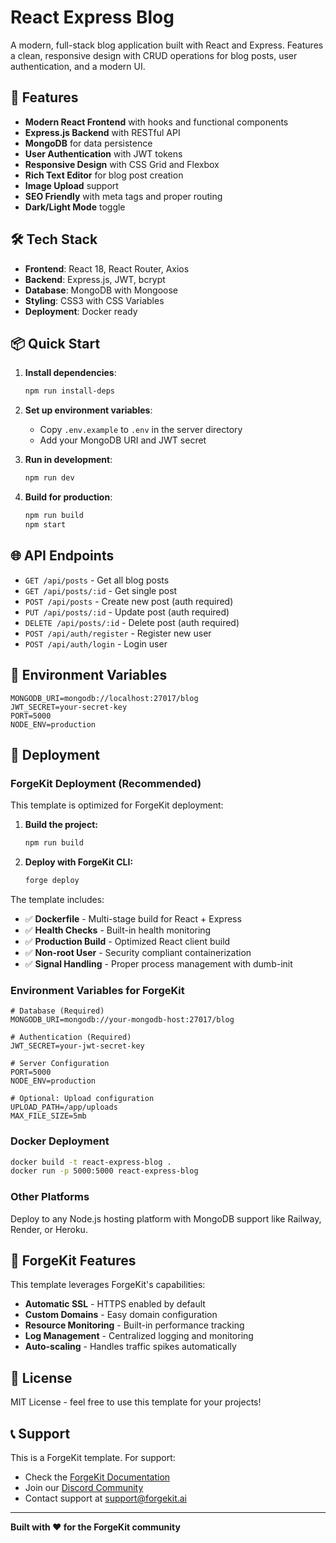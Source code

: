 # React Express Blog

A modern, full-stack blog application built with React and Express. Features a clean, responsive design with CRUD operations for blog posts, user authentication, and a modern UI.

## 🚀 Features

- **Modern React Frontend** with hooks and functional components
- **Express.js Backend** with RESTful API
- **MongoDB** for data persistence
- **User Authentication** with JWT tokens
- **Responsive Design** with CSS Grid and Flexbox
- **Rich Text Editor** for blog post creation
- **Image Upload** support
- **SEO Friendly** with meta tags and proper routing
- **Dark/Light Mode** toggle

## 🛠️ Tech Stack

- **Frontend**: React 18, React Router, Axios
- **Backend**: Express.js, JWT, bcrypt
- **Database**: MongoDB with Mongoose
- **Styling**: CSS3 with CSS Variables
- **Deployment**: Docker ready

## 📦 Quick Start

1. **Install dependencies**:
   ```bash
   npm run install-deps
   ```

2. **Set up environment variables**:
   - Copy `.env.example` to `.env` in the server directory
   - Add your MongoDB URI and JWT secret

3. **Run in development**:
   ```bash
   npm run dev
   ```

4. **Build for production**:
   ```bash
   npm run build
   npm start
   ```

## 🌐 API Endpoints

- `GET /api/posts` - Get all blog posts
- `GET /api/posts/:id` - Get single post
- `POST /api/posts` - Create new post (auth required)
- `PUT /api/posts/:id` - Update post (auth required)
- `DELETE /api/posts/:id` - Delete post (auth required)
- `POST /api/auth/register` - Register new user
- `POST /api/auth/login` - Login user

## 📝 Environment Variables

```env
MONGODB_URI=mongodb://localhost:27017/blog
JWT_SECRET=your-secret-key
PORT=5000
NODE_ENV=production
```

## 🚀 Deployment

### ForgeKit Deployment (Recommended)

This template is optimized for ForgeKit deployment:

1. **Build the project:**
   ```bash
   npm run build
   ```

2. **Deploy with ForgeKit CLI:**
   ```bash
   forge deploy
   ```

The template includes:
- ✅ **Dockerfile** - Multi-stage build for React + Express
- ✅ **Health Checks** - Built-in health monitoring
- ✅ **Production Build** - Optimized React client build
- ✅ **Non-root User** - Security compliant containerization
- ✅ **Signal Handling** - Proper process management with dumb-init

### Environment Variables for ForgeKit
```env
# Database (Required)
MONGODB_URI=mongodb://your-mongodb-host:27017/blog

# Authentication (Required)
JWT_SECRET=your-jwt-secret-key

# Server Configuration
PORT=5000
NODE_ENV=production

# Optional: Upload configuration
UPLOAD_PATH=/app/uploads
MAX_FILE_SIZE=5mb
```

### Docker Deployment

```bash
docker build -t react-express-blog .
docker run -p 5000:5000 react-express-blog
```

### Other Platforms
Deploy to any Node.js hosting platform with MongoDB support like Railway, Render, or Heroku.

## 🔧 ForgeKit Features

This template leverages ForgeKit's capabilities:
- **Automatic SSL** - HTTPS enabled by default
- **Custom Domains** - Easy domain configuration
- **Resource Monitoring** - Built-in performance tracking
- **Log Management** - Centralized logging and monitoring
- **Auto-scaling** - Handles traffic spikes automatically

## 📄 License

MIT License - feel free to use this template for your projects!

## 📞 Support

This is a ForgeKit template. For support:
- Check the [ForgeKit Documentation](https://forgekit.ai/docs)
- Join our [Discord Community](https://discord.gg/forgekit)
- Contact support at support@forgekit.ai

---

**Built with ❤️ for the ForgeKit community**